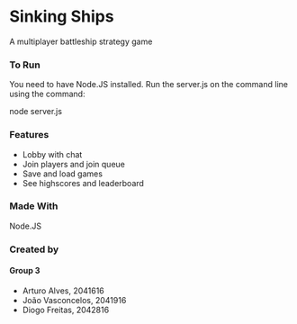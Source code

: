 # Sinking Ships
A multiplayer battleship strategy game

### To Run

You need to have Node.JS installed.
Run the server.js on the command line using the command:

node server.js

### Features

* Lobby with chat
* Join players and join queue 
* Save and load games
* See highscores and leaderboard

### Made With

Node.JS

### Created by

#### Group 3

* Arturo Alves, 2041616
* João Vasconcelos, 2041916 
* Diogo Freitas, 2042816
